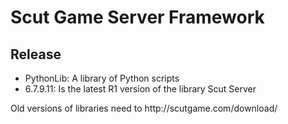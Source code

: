 Scut Game Server Framework
=================


Release
----------------
<ul>
<li>PythonLib: A library of Python scripts
<li>6.7.9.11: Is the latest R1 version of the library Scut Server
</ul>
Old versions of libraries need to http://scutgame.com/download/
